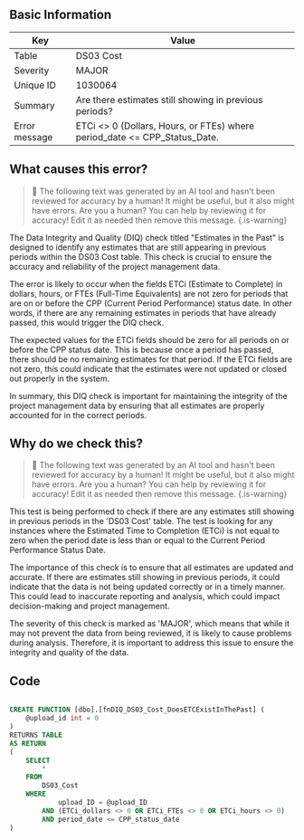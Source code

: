 ## Basic Information
| Key         | Value          |
|-------------|----------------|
| Table       | DS03 Cost |
| Severity    | MAJOR |
| Unique ID   | 1030064   |
| Summary     | Are there estimates still showing in previous periods? |
| Error message | ETCi <> 0 (Dollars, Hours, or FTEs) where period_date <= CPP_Status_Date. |

## What causes this error?

> :robot: The following text was generated by an AI tool and hasn't been reviewed for accuracy by a human! It might be useful, but it also might have errors. Are you a human? You can help by reviewing it for accuracy! Edit it as needed then remove this message.
{.is-warning}

The Data Integrity and Quality (DIQ) check titled "Estimates in the Past" is designed to identify any estimates that are still appearing in previous periods within the DS03 Cost table. This check is crucial to ensure the accuracy and reliability of the project management data.

The error is likely to occur when the fields ETCi (Estimate to Complete) in dollars, hours, or FTEs (Full-Time Equivalents) are not zero for periods that are on or before the CPP (Current Period Performance) status date. In other words, if there are any remaining estimates in periods that have already passed, this would trigger the DIQ check.

The expected values for the ETCi fields should be zero for all periods on or before the CPP status date. This is because once a period has passed, there should be no remaining estimates for that period. If the ETCi fields are not zero, this could indicate that the estimates were not updated or closed out properly in the system.

In summary, this DIQ check is important for maintaining the integrity of the project management data by ensuring that all estimates are properly accounted for in the correct periods.
## Why do we check this?

> :robot: The following text was generated by an AI tool and hasn't been reviewed for accuracy by a human! It might be useful, but it also might have errors. Are you a human? You can help by reviewing it for accuracy! Edit it as needed then remove this message.
{.is-warning}

This test is being performed to check if there are any estimates still showing in previous periods in the 'DS03 Cost' table. The test is looking for any instances where the Estimated Time to Completion (ETCi) is not equal to zero when the period date is less than or equal to the Current Period Performance Status Date. 

The importance of this check is to ensure that all estimates are updated and accurate. If there are estimates still showing in previous periods, it could indicate that the data is not being updated correctly or in a timely manner. This could lead to inaccurate reporting and analysis, which could impact decision-making and project management. 

The severity of this check is marked as 'MAJOR', which means that while it may not prevent the data from being reviewed, it is likely to cause problems during analysis. Therefore, it is important to address this issue to ensure the integrity and quality of the data.
## Code

```sql

CREATE FUNCTION [dbo].[fnDIQ_DS03_Cost_DoesETCExistInThePast] (
	@upload_id int = 0
)
RETURNS TABLE
AS RETURN
(
	SELECT 
		* 
	FROM 
		DS03_Cost
	WHERE
			upload_ID = @upload_ID
		AND (ETCi_dollars <> 0 OR ETCi_FTEs <> 0 OR ETCi_hours <> 0)
		AND period_date <= CPP_status_date 
)
```

